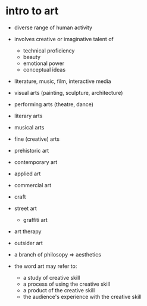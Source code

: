 # intro to art

- diverse range of human activity
- involves creative or imaginative talent of
  - technical proficiency
  - beauty
  - emotional power
  - conceptual ideas

- literature, music, film, interactive media

- visual arts (painting, sculpture, architecture)
- performing arts (theatre, dance)
- literary arts
- musical arts
- fine (creative) arts
- prehistoric art
- contemporary art
- applied art
- commercial art
- craft
- street art
  - graffiti art
- art therapy
- outsider art


- a branch of philosopy => aesthetics


- the word art may refer to:
  - a study of creative skill
  - a process of using the creative skill
  - a product of the creative skill
  - the audience's experience with the creative skill

